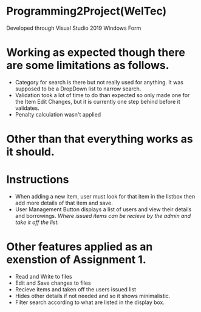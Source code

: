 # Programming2Project(WelTec)
Developed through Visual Studio 2019 Windows Form

# Working as expected though there are some limitations as follows.
- Category for search is there but not really used for anything. It was supposed to be a DropDown list to narrow search.
- Validation took a lot of time to do than expected so only made one for the Item Edit Changes, but it is currently one step behind before it validates.
- Penalty calculation wasn't applied

# Other than that everything works as it should.
# Instructions
- When adding a new item, user must look for that item in the listbox then add more details of that item and save.
- User Management Button displays a list of users and view their details and borrowings. 
 *Where issued items can be recieve by the admin and take it off the list.*

# Other features applied as an exenstion of Assignment 1.
- Read and Write to files
- Edit and Save changes to files
- Recieve items and taken off the users issued list
- Hides other details if not needed and so it shows minimalistic.
- Filter search according to what are listed in the display box.

